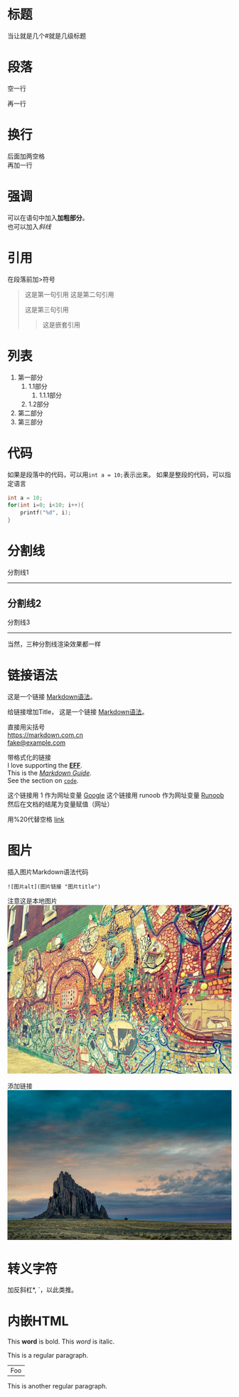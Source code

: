 # 标题
当让就是几个#就是几级标题

# 段落
空一行

再一行

# 换行
后面加两空格  
再加一行

# 强调
可以在语句中加入**加粗部分**。  
也可以加入*斜线*

# 引用
在段落前加>符号
> 这是第一句引用
> 这是第二句引用
>
> 这是第三句引用
>> 这是嵌套引用

# 列表
1. 第一部分
   1. 1.1部分
      1. 1.1.1部分
   2. 1.2部分
2. 第二部分
3. 第三部分

# 代码
如果是段落中的代码，可以用`int a = 10;`表示出来。
如果是整段的代码，可以指定语言
```C
int a = 10;
for(int i=0; i<10; i++){
    printf("%d", i);
}
```

# 分割线
分割线1
***
分割线2
---
分割线3
___
当然，三种分割线渲染效果都一样

# 链接语法
这是一个链接 [Markdown语法](https://markdown.com.cn)。

给链接增加Title，
这是一个链接 [Markdown语法](https://markdown.com.cn "最好的markdown教程")。

直接用尖括号    
<https://markdown.com.cn>  
<fake@example.com>


带格式化的链接  
I love supporting the **[EFF](https://eff.org)**.  
This is the *[Markdown Guide](https://www.markdownguide.org)*.  
See the section on [`code`](#code).  

这个链接用 1 作为网址变量 [Google][1]
这个链接用 runoob 作为网址变量 [Runoob][runoob]
然后在文档的结尾为变量赋值（网址）

  [1]: http://www.google.com/
  [runoob]: http://www.runoob.com/

用%20代替空格
[link](https://www.example.com/my%20great%20page)

# 图片
插入图片Markdown语法代码
```
![图片alt](图片链接 "图片title")
```

注意这是本地图片  
![这是图片](./img/philly-magic-garden.jpg "Magic Gardens")

添加链接
[![沙漠中的岩石图片](./img/shiprock.jpg "Shiprock")](https://markdown.com.cn)

# 转义字符
加反斜杠\*, \`，以此类推。

# 内嵌HTML
This **word** is bold. This <em>word</em> is italic.

This is a regular paragraph.

<table>
    <tr>
        <td>Foo</td>
    </tr>
</table>

This is another regular paragraph.